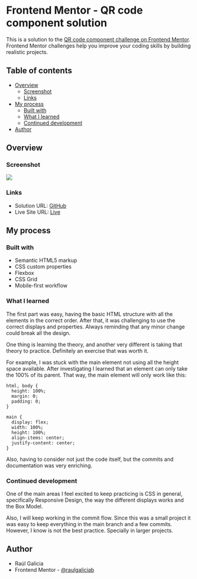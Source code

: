 # Frontend Mentor - QR code component solution

This is a solution to the [QR code component challenge on Frontend Mentor](https://www.frontendmentor.io/challenges/qr-code-component-iux_sIO_H). Frontend Mentor challenges help you improve your coding skills by building realistic projects.

## Table of contents

- [Overview](#overview)
  - [Screenshot](#screenshot)
  - [Links](#links)
- [My process](#my-process)
  - [Built with](#built-with)
  - [What I learned](#what-i-learned)
  - [Continued development](#continued-development)
- [Author](#author)

## Overview

### Screenshot

![](./screenshot.jpg)

### Links

- Solution URL: [GitHub](https://github.com/raulgaliciab/qr-code-component)
- Live Site URL: [Live](https://qr-code-component-iota-sand.vercel.app/)

## My process

### Built with

- Semantic HTML5 markup
- CSS custom properties
- Flexbox
- CSS Grid
- Mobile-first workflow

### What I learned

The first part was easy, having the basic HTML structure with all the elements in the correct order. After that, it was challenging to use the correct displays and properties. Always reminding that any minor change could break all the design.

One thing is learning the theory, and another very different is taking that theory to practice. Definitely an exercise that was worth it.

For example, I was stuck with the main element not using all the height space available. After investigating I learned that an element can only take the 100% of its parent. That way, the main element will only work like this:

```
html, body {
  height: 100%;
  margin: 0;
  padding: 0;
}

main {
  display: flex;
  width: 100%;
  height: 100%;
  align-items: center;
  justify-content: center;
}
```

Also, having to consider not just the code itself, but the commits and documentation was very enriching.

### Continued development

One of the main areas I feel excited to keep practicing is CSS in general, specifically Responsive Design, the way the different displays works and the Box Model.

Also, I will keep working in the commit flow. Since this was a small project it was easy to keep everything in the main branch and a few commits. However, I know is not the best practice. Specially in larger projects.

## Author

- Raúl Galicia
- Frontend Mentor - [@raulgaliciab](https://www.frontendmentor.io/profile/raulgaliciab)
